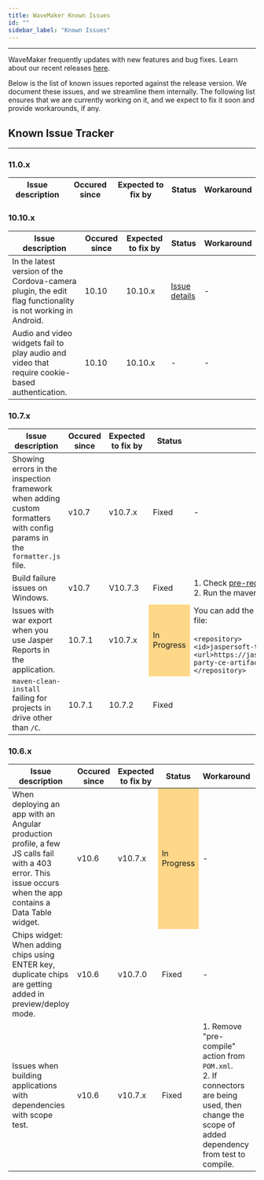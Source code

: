 ```yaml
---
title: WaveMaker Known Issues
id: ""
sidebar_label: "Known Issues"
---
```

---

WaveMaker frequently updates with new features and bug fixes. Learn about our recent releases [here](/learn/wavemaker-release-notes).

Below is the list of known issues reported against the release version. We document these issues, and we streamline them internally. The following list ensures that we are currently working on it, and we expect to fix it soon and provide workarounds, if any.

## Known Issue Tracker

---

### 11.0.x

|Issue description|Occured since|Expected to fix by|Status|Workaround|
|---|---|---|---|---|


### 10.10.x

|Issue description|Occured since|Expected to fix by|Status|Workaround|
|---|---|---|---|---|
|In the latest version of the Cordova-camera plugin, the edit flag functionality is not working in Android. | 10.10 |  10.10.x| [Issue details](https://github.com/apache/cordova-plugin-camera/issues/718) | -|
|Audio and video widgets fail to play audio and video that require cookie-based authentication. | 10.10 | 10.10.x | -| - |

### 10.7.x

|Issue description|Occured since|Expected to fix by|Status|Workaround|
|---|---|---|---|---|
|Showing errors in the inspection framework when adding custom formatters with config params in the `formatter.js` file. | v10.7 | v10.7.x | Fixed |- |
|Build failure issues on Windows. | v10.7 |V10.7.3 | Fixed|1. Check [pre-requisites](/learn/app-development/deployment/building-with-maven#system-prerequisites). <br> 2. Run the maven command as an Administrator. |
| Issues with war export when you use Jasper Reports in the application. | 10.7.1 |v10.7.x <td bgcolor="FED788"> In Progress| You can add the below jfrog repository in the `pom.xml` file: <br><br> ```<repository>```<br>```<id>jaspersoft-third-party</id>```<br>```<url>https://jaspersoft.jfrog.io/jaspersoft/third-party-ce-artifacts/</url>```<br>```</repository>``` |
| `maven-clean-install` failing for projects in drive other than `/C`. | 10.7.1 |10.7.2 | Fixed ||



### 10.6.x

|Issue description|Occured since|Expected to fix by|Status|Workaround|
|---|---|---|---|---|
|When deploying an app with an Angular production profile, a few JS calls fail with a 403 error. This issue occurs when the app contains a Data Table widget. | v10.6|v10.7.x <td bgcolor="FED788"> In Progress|-|
|Chips widget: When adding chips using ENTER key, duplicate chips are getting added in preview/deploy mode. |v10.6 | v10.7.0 | Fixed|-  |
|Issues when building applications with dependencies with scope test. | v10.6 | v10.7.x | Fixed | 1. Remove "pre-compile" action from `POM.xml`. <br> 2. If connectors are being used, then change the scope of added dependency from test to compile.| 

